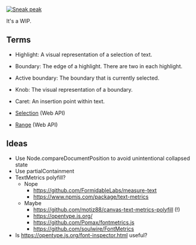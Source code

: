 [![Sneak peak](https://d3vv6lp55qjaqc.cloudfront.net/items/2F452s0P2e0p3p213K42/Screen%20Recording%202017-05-24%20at%2002.21%20PM.gif)](https://cl.ly/0L1I0U1e0N0K)

It's a WIP.

## Terms

* Highlight: A visual representation of a selection of text.
* Boundary: The edge of a highlight. There are two in each highlight.
* Active boundary: The boundary that is currently selected.
* Knob: The visual representation of a boundary.
* Caret: An insertion point within text.

* [Selection](https://developer.mozilla.org/en-US/docs/Web/API/Selection) (Web
  API)
* [Range](https://developer.mozilla.org/en-US/docs/Web/API/Range) (Web API)

## Ideas

* Use Node.compareDocumentPosition to avoid unintentional collapsed state
* Use partialContainment
* TextMetrics polyfill?
  * Nope
    * https://github.com/FormidableLabs/measure-text
    * https://www.npmjs.com/package/text-metrics
  * Maybe
    * https://github.com/motiz88/canvas-text-metrics-polyfill (!)
    * https://opentype.js.org/
    * https://github.com/Pomax/fontmetrics.js
    * https://github.com/soulwire/FontMetrics
* Is https://opentype.js.org/font-inspector.html useful?
